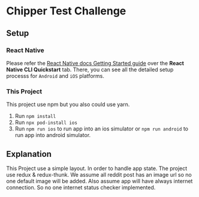 # Chipper Test Challenge

## Setup

### React Native 

Please refer the [React Native docs Getting Started guide](https://reactnative.dev/docs/getting-started) over the **React Native CLI Quickstart** tab. There, you can see all the detailed setup processs for `Android` and `iOS` platforms.

### This Project

This project use npm but you also could use yarn.

1. Run `npm install`
2. Run `npx pod-install ios` 
3. Run `npm run ios` to run app into an ios simulator or `npm run android` to run app into android simulator. 


## Explanation

This Project use a simple layout. 
In order to handle app state. The project use redux & redux-thunk.
We assume all reddit post has an image url so no one default image will be added.
Also assume app will have always internet connection. So no one internet status checker implemented. 

